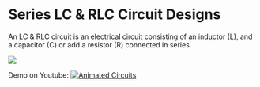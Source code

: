 # Series LC &amp; RLC Circuit Designs
An LC & RLC circuit is an electrical circuit consisting of an inductor (L), and a capacitor (C) or add a resistor (R) connected in series.

<img src = 'https://raw.githubusercontent.com/arduino-uno/series-rc-rlc-circuit-design/main/250px-RLC_series_circuit_v1.svg.png'>

Demo on Youtube: 
[![Animated Circuits](https://i.ytimg.com/vi/rS6chtr0Z88/hqdefault.jpg)](https://www.youtube.com/watch?v=rS6chtr0Z88)

